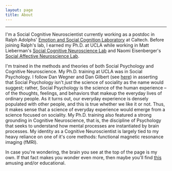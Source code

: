 ```yaml
---
layout: page
title: About
---
```


---

I'm a Social Cognitive Neuroscientist currently working as a postdoc in Ralph Adolphs' [Emotion and Social Cognition Laboratory][1] at Caltech. Before joining Ralph's lab, I earned my Ph.D. at UCLA while working in Matt Lieberman's [Social Cognitive Neuroscience Lab][2] and Naomi Eisenberger's [Social Affective Neuroscience Lab][3].

I'm trained in the methods and theories of both Social Psychology and Cognitive Neuroscience. My Ph.D. training at UCLA was in Social Psychology. I follow Dan Wegner and Dan Gilbert (see [here][4]) in asserting that Social Psychology isn't _just_ the science of sociality as the name would suggest; rather, Social Psychology is the science of the human experience – of the thoughts, feelings, and behaviors that makeup the everyday lives of ordinary people. As it turns out, our everyday experience is densely populated with other people, and this is true whether we like it or not. Thus, it makes sense that a science of everyday experience would emerge from a science focused on sociality. My Ph.D. training also featured a strong grounding in Cognitive Neuroscience, that is, the discipline of Psychology that seeks to understand how mental processes are instantiated by brain processes. My identity as a Cognitive Neuroscientist is largely tied to my heavy reliance on one of it's core methods: functional magnetic resonance imaging (fMRI).

In case you're wondering, the brain you see at the top of the page is my own. If that fact makes you wonder even more, then maybe you'll find [this][5] amusing and/or educational.

[1]: http://www.emotion.caltech.edu/
[2]: http://www.scn.ucla.edu/
[3]: http://sanlab.psych.ucla.edu/
[4]: http://scholar.harvard.edu/dwegner/publications/social-psychology%E2%80%93-science-human-experience
[5]: http://www.spspblog.org/this-is-my-brain-on-social-cognition/
